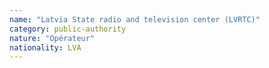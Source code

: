 ```yaml
---
name: "Latvia State radio and television center (LVRTC)"
category: public-authority
nature: "Opérateur"
nationality: LVA
---
```

